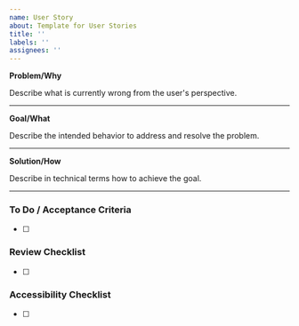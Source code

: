 ```yaml
---
name: User Story
about: Template for User Stories
title: ''
labels: ''
assignees: ''
---
```

**Problem/Why**

Describe what is currently wrong from the user's perspective.

---

**Goal/What**

Describe the intended behavior to address and resolve the problem.

---

**Solution/How**

Describe in technical terms how to achieve the goal.

---
### To Do / Acceptance Criteria
- [ ]
### Review Checklist
- [ ]
### Accessibility Checklist
- [ ]
